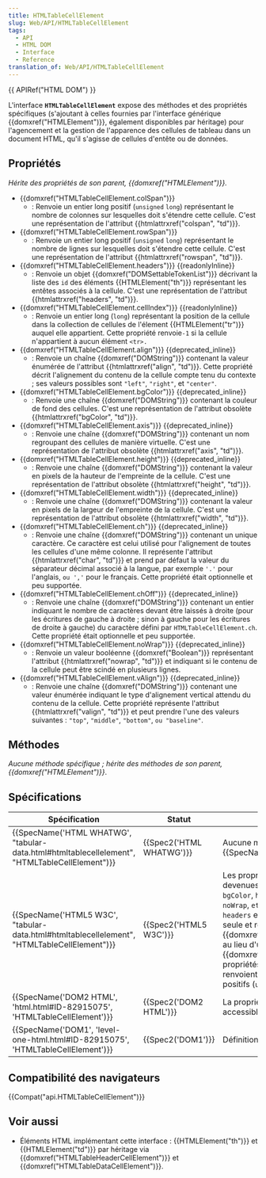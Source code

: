 ```yaml
---
title: HTMLTableCellElement
slug: Web/API/HTMLTableCellElement
tags:
  - API
  - HTML DOM
  - Interface
  - Reference
translation_of: Web/API/HTMLTableCellElement
---
```

{{ APIRef("HTML DOM") }}

L'interface **`HTMLTableCellElement`** expose des méthodes et des propriétés spécifiques (s'ajoutant à celles fournies par l'interface générique {{domxref("HTMLElement")}}, également disponibles par héritage) pour l'agencement et la gestion de l'apparence des cellules de tableau dans un document HTML, qu'il s'agisse de cellules d'entête ou de données.

## Propriétés

_Hérite des propriétés de son parent, {{domxref("HTMLElement")}}._

- {{domxref("HTMLTableCellElement.colSpan")}}
  - : Renvoie un entier long positif (`unsigned` `long`) représentant le nombre de colonnes sur lesquelles doit s'étendre cette cellule. C'est une représentation de l'attribut {{htmlattrxref("colspan", "td")}}.
- {{domxref("HTMLTableCellElement.rowSpan")}}
  - : Renvoie un entier long positif (`unsigned` `long`) représentant le nombre de lignes sur lesquelles doit s'étendre cette cellule. C'est une représentation de l'attribut {{htmlattrxref("rowspan", "td")}}.
- {{domxref("HTMLTableCellElement.headers")}} {{readonlyInline}}
  - : Renvoie un objet {{domxref("DOMSettableTokenList")}} décrivant la liste des `id` des éléments {{HTMLElement("th")}} représentant les entêtes associés à la cellule. C'est une représentation de l'attribut {{htmlattrxref("headers", "td")}}.
- {{domxref("HTMLTableCellElement.cellIndex")}} {{readonlyInline}}
  - : Renvoie un entier long (`long`) représentant la position de la cellule dans la collection de cellules de l'élement {{HTMLElement("tr")}} auquel elle appartient. Cette propriété renvoie`-1` si la cellule n'appartient à aucun élément `<tr>.`
- {{domxref("HTMLTableCellElement.align")}} {{deprecated_inline}}
  - : Renvoie un chaîne {{domxref("DOMString")}} contenant la valeur énumérée de l'attribut {{htmlattrxref("align", "td")}}. Cette propriété décrit l'alignement du contenu de la cellule compte tenu du contexte ; ses valeurs possibles sont `"left"`, `"right"`, et `"center"`.
- {{domxref("HTMLTableCellElement.bgColor")}} {{deprecated_inline}}
  - : Renvoie une chaîne {{domxref("DOMString")}} contenant la couleur de fond des cellules. C'est une représentation de l'attribut obsolète {{htmlattrxref("bgColor", "td")}}.
- {{domxref("HTMLTableCellElement.axis")}} {{deprecated_inline}}
  - : Renvoie une chaîne {{domxref("DOMString")}} contenant un nom regroupant des cellules de manière virtuelle. C'est une représentation de l'attribut obsolète {{htmlattrxref("axis", "td")}}.
- {{domxref("HTMLTableCellElement.height")}} {{deprecated_inline}}
  - : Renvoie une chaîne {{domxref("DOMString")}} contenant la valeur en pixels de la hauteur de l'empreinte de la cellule. C'est une représentation de l'attribut obsolète {{htmlattrxref("height", "td")}}.
- {{domxref("HTMLTableCellElement.width")}} {{deprecated_inline}}
  - : Renvoie une chaîne {{domxref("DOMString")}} contenant la valeur en pixels de la largeur de l'empreinte de la cellule. C'est une représentation de l'attribut obsolète {{htmlattrxref("width", "td")}}.
- {{domxref("HTMLTableCellElement.ch")}} {{deprecated_inline}}
  - : Renvoie une chaîne {{domxref("DOMString")}} contenant un unique caractère. Ce caractère est celui utilisé pour l'alignement de toutes les cellules d'une même colonne. Il représente l'attribut {{htmlattrxref("char", "td")}} et prend par défaut la valeur du séparateur décimal associé à la langue, par exemple `'.'` pour l'anglais, `ou ','` pour le français. Cette propriété était optionnelle et peu supportée.
- {{domxref("HTMLTableCellElement.chOff")}} {{deprecated_inline}}
  - : Renvoie une chaîne {{domxref("DOMString")}} contenant un entier indiquant le nombre de caractères devant être laissés à droite (pour les écritures de gauche à droite ; sinon à gauche pour les écritures de droite à gauche) du caractère défini par `HTMLTableCellElement.ch`. Cette propriété était optionnelle et peu supportée.
- {{domxref("HTMLTableCellElement.noWrap")}} {{deprecated_inline}}
  - : Renvoie un valeur booléenne {{domxref("Boolean")}} représentant l'attribut {{htmlattrxref("nowrap", "td")}} et indiquant si le contenu de la cellule peut être scindé en plusieurs lignes.
- {{domxref("HTMLTableCellElement.vAlign")}} {{deprecated_inline}}
  - : Renvoie une chaîne {{domxref("DOMString")}} contenant une valeur énumérée indiquant le type d'alignement vertical attendu du contenu de la cellule. Cette propriété représente l'attribut {{htmlattrxref("valign", "td")}} et peut prendre l'une des valeurs suivantes : `"top"`, `"middle"`, `"bottom"`, `ou "baseline"`.

## Méthodes

_Aucune méthode spécifique ; hérite des méthodes de son parent, {{domxref("HTMLElement")}}_.

## Spécifications

| Spécification                                                                                                                | Statut                           | Commentaire                                                                                                                                                                                                                                                                                                                                                                                                                               |
| ---------------------------------------------------------------------------------------------------------------------------- | -------------------------------- | ----------------------------------------------------------------------------------------------------------------------------------------------------------------------------------------------------------------------------------------------------------------------------------------------------------------------------------------------------------------------------------------------------------------------------------------- |
| {{SpecName('HTML WHATWG', "tabular-data.html#htmltablecellelement", "HTMLTableCellElement")}} | {{Spec2('HTML WHATWG')}} | Aucune modification depuis {{SpecName("HTML5 W3C")}}.                                                                                                                                                                                                                                                                                                                                                                              |
| {{SpecName('HTML5 W3C', "tabular-data.html#htmltablecellelement", "HTMLTableCellElement")}}     | {{Spec2('HTML5 W3C')}}     | Les propriétés suivantes sont devenues obsolètes : `align`, `axis`, `bgColor`, `height`, `width`, `ch`, `chOff`, `noWrap`, `et vAlign`. La propriété `headers` est maintenant en lecture seule et renvoie un objet {{domxref("DOMSettableTokenList")}} au lieu d'une simple chaîne {{domxref("DOMString")}}. Les propriétés `colspan` et `rowspan` renvoient maintenant des entiers long positifs (`unsigned long)`. |
| {{SpecName('DOM2 HTML', 'html.html#ID-82915075', 'HTMLTableCellElement')}}                         | {{Spec2('DOM2 HTML')}}     | La propriété `cellIndex` est maintenant accessible en lecture seule.                                                                                                                                                                                                                                                                                                                                                                      |
| {{SpecName('DOM1', 'level-one-html.html#ID-82915075', 'HTMLTableCellElement')}}                     | {{Spec2('DOM1')}}         | Définition initiale.                                                                                                                                                                                                                                                                                                                                                                                                                      |

## Compatibilité des navigateurs

{{Compat("api.HTMLTableCellElement")}}

## Voir aussi

- Éléments HTML implémentant cette interface   : {{HTMLElement("th")}} et {{HTMLElement("td")}} par héritage via {{domxref("HTMLTableHeaderCellElement")}} et {{domxref("HTMLTableDataCellElement")}}.
